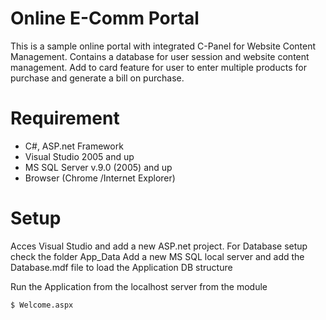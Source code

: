 # Online E-Comm Portal
This is a sample online portal with integrated C-Panel for Website Content Management. Contains a database for user session and website content management. Add to card feature for user to enter multiple products for purchase and generate a bill on purchase.

# Requirement
  - C#, ASP.net Framework
  - Visual Studio 2005 and up
  - MS SQL Server v.9.0 (2005) and up
  - Browser (Chrome /Internet Explorer)
  
# Setup
Acces Visual Studio and add a new ASP.net project. For Database setup check the folder App_Data
Add a new MS SQL local server and add the Database.mdf file to load the Application DB structure

Run the Application from the localhost server from the module 
```sh
$ Welcome.aspx
```


